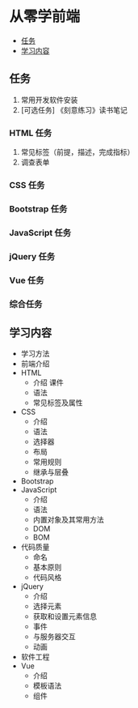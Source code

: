 # 从零学前端
* [任务](#task)
* [学习内容](#summary)

## <a name="task">任务</a>
1. 常用开发软件安装
1. [可选任务] 《刻意练习》读书笔记

### HTML 任务
1. 常见标签（前提，描述，完成指标）
1. 调查表单

### CSS 任务

### Bootstrap 任务

### JavaScript 任务

### jQuery 任务

### Vue 任务

### 综合任务


## <a name="summary">学习内容</a>
* 学习方法
* 前端介绍
* HTML
  * 介绍 课件
  * 语法
  * 常见标签及属性
* CSS
  * 介绍
  * 语法
  * 选择器
  * 布局
  * 常用规则
  * 继承与层叠
* Bootstrap
* JavaScript
  * 介绍
  * 语法
  * 内置对象及其常用方法
  * DOM
  * BOM
* 代码质量
  * 命名
  * 基本原则
  * 代码风格
* jQuery
  * 介绍
  * 选择元素
  * 获取和设置元素信息
  * 事件
  * 与服务器交互
  * 动画
* 软件工程
* Vue
  * 介绍
  * 模板语法
  * 组件


